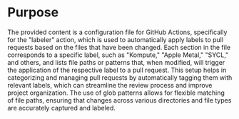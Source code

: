 # Purpose
The provided content is a configuration file for GitHub Actions, specifically for the "labeler" action, which is used to automatically apply labels to pull requests based on the files that have been changed. Each section in the file corresponds to a specific label, such as "Kompute," "Apple Metal," "SYCL," and others, and lists file paths or patterns that, when modified, will trigger the application of the respective label to a pull request. This setup helps in categorizing and managing pull requests by automatically tagging them with relevant labels, which can streamline the review process and improve project organization. The use of glob patterns allows for flexible matching of file paths, ensuring that changes across various directories and file types are accurately captured and labeled.

